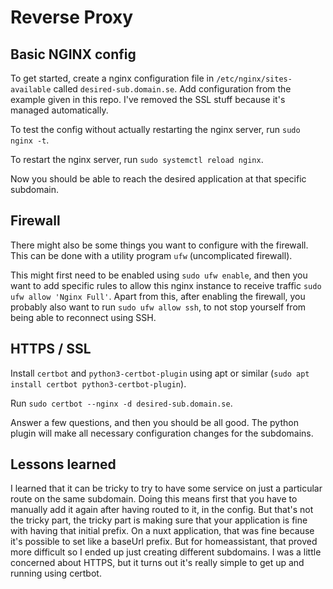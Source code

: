 # Reverse Proxy

## Basic NGINX config
To get started, create a nginx configuration file in `/etc/nginx/sites-available` called `desired-sub.domain.se`. Add configuration from the example given in this repo. I've removed the SSL stuff because it's managed automatically. 

To test the config without actually restarting the nginx server, run `sudo nginx -t`. 

To restart the nginx server, run `sudo systemctl reload nginx`. 

Now you should be able to reach the desired application at that specific subdomain. 

## Firewall

There might also be some things you want to configure with the firewall. This can be done with a utility program `ufw` (uncomplicated firewall).

This might first need to be enabled using `sudo ufw enable`, and then you want to add specific rules to allow this nginx instance to receive traffic  `sudo ufw allow 'Nginx Full'`. Apart from this, after enabling the firewall, you probably also want to run `sudo ufw allow ssh`, to not stop yourself from being able to reconnect using SSH.

## HTTPS / SSL

Install `certbot` and `python3-certbot-plugin` using apt or similar (`sudo apt install certbot python3-certbot-plugin`).

Run `sudo certbot --nginx -d desired-sub.domain.se`. 

Answer a few questions, and then you should be all good. The python plugin will make all necessary configuration changes for the subdomains. 

## Lessons learned 

I learned that it can be tricky to try to have some service on just a particular route on the same subdomain. Doing this means first that you have to manually add it again after having routed to it, in the config. But that's not the tricky part, the tricky part is making sure that your application is fine with having that initial prefix. On a nuxt application, that was fine because it's possible to set like a baseUrl prefix. But for homeassistant, that proved more difficult so I ended up just creating different subdomains. I was a little concerned about HTTPS, but it turns out it's really simple to get up and running using certbot. 
